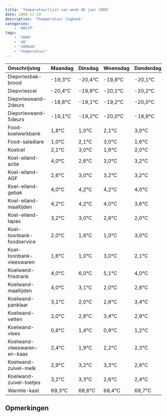 ```yaml
---
title: 'Temperatuurlijst van week 48 jaar 2009'
date: 2009-11-29
description: 'Themperatuur logboek'
categories:
    - 'HACCP'
tags:
    - '2009'
    - '48'
    - '200948'
    - 'temperatuur'
---
```

|Omschrijving|Maandag|Dinsdag|Woensdag|Donderdag|Vrijdag|Zaterdag|Zondag|
|:---|:---|:---|:---|:---|:---|:---|:---|
|Diepvriesbak-brood|-19,3°C|-20,4°C|-19,8°C|-20,1°C|-20,2°C|-21,0°C|-19,9°C|
|Diepvriescel|-20,4°C|-19,8°C|-20,1°C|-20,2°C|-21,0°C|-19,9°C|-19,0°C|
|Diepvrieswand-2deurs|-18,8°C|-19,1°C|-19,2°C|-20,0°C|-18,9°C|-18,0°C|-19,4°C|
|Diepvrieswand-5deurs|-19,1°C|-19,2°C|-20,0°C|-18,9°C|-18,0°C|-19,4°C|-19,0°C|
|Food-koelwerkbank|1,8°C|1,0°C|2,1°C|3,0°C|1,6°C|2,0°C|2,2°C|
|Food-saladiare|1,0°C|2,1°C|3,0°C|1,6°C|2,0°C|2,2°C|2,2°C|
|Koelcel|2,1°C|3,0°C|1,6°C|2,0°C|2,2°C|2,2°C|2,0°C|
|Koel-eiland-actie|4,0°C|2,6°C|3,0°C|3,2°C|3,2°C|3,0°C|2,6°C|
|Koel-eiland-AGF|2,6°C|3,0°C|3,2°C|3,2°C|3,0°C|2,6°C|2,0°C|
|Koel-eiland-gebak|4,0°C|4,2°C|4,2°C|4,0°C|3,6°C|3,0°C|5,0°C|
|Koel-eiland-maaltijden|4,2°C|4,2°C|4,0°C|3,6°C|3,0°C|5,0°C|4,1°C|
|Koel-eiland-tapas|3,2°C|3,0°C|2,6°C|2,0°C|4,0°C|3,1°C|2,0°C|
|Koel-toonbank-foodservice|2,0°C|1,6°C|1,0°C|3,0°C|2,1°C|1,0°C|1,8°C|
|Koel-toonbank-vleeswaren|1,6°C|1,0°C|3,0°C|2,1°C|1,0°C|1,8°C|2,4°C|
|Koelwand-frisdrank|4,0°C|6,0°C|5,1°C|4,0°C|4,8°C|5,4°C|4,9°C|
|Koelwand-maaltijden|4,0°C|3,1°C|2,0°C|2,8°C|3,4°C|2,9°C|3,2°C|
|Koelwand-panklaar|3,1°C|2,0°C|2,8°C|3,4°C|2,9°C|3,2°C|3,3°C|
|Koelwand-vetten|2,0°C|2,8°C|3,4°C|2,9°C|3,2°C|3,3°C|2,6°C|
|Koelwand-vlees|0,8°C|1,4°C|0,9°C|1,2°C|1,3°C|0,6°C|0,4°C|
|Koelwand-vleeswaren-en-kaas|2,4°C|1,9°C|2,2°C|2,3°C|1,6°C|1,4°C|2,7°C|
|Koelwand-zuivel-melk|2,9°C|3,2°C|3,3°C|2,6°C|2,4°C|3,7°C|3,2°C|
|Koelwand-zuivel-toetjes|3,2°C|3,3°C|2,6°C|2,4°C|3,7°C|3,2°C|2,5°C|
|Warmte-kast|69,3°C|68,6°C|68,4°C|69,7°C|69,2°C|68,5°C|69,6°C|

## Opmerkingen


